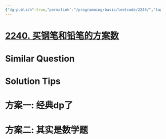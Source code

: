 ```yaml
---
{"dg-publish":true,"permalink":"/programming/basic/leetcode/2240/","tags":["leetcode/dp/numebr-of-ways","leetcode/math","leetcode/unsolved"]}
---
```



# [2240. 买钢笔和铅笔的方案数](https://leetcode.cn/problems/number-of-ways-to-buy-pens-and-pencils/)

# Similar Question

# Solution Tips

# 方案一: 经典dp了

# 方案二: 其实是数学题

